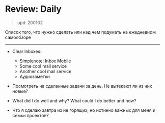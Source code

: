 # Review: Daily
> upd: 200102

Список того, что нужно сделать или над чем подумать на ежедневном самообзоре

---

- Clear Inboxes:
  - Simplenote: Inbox Mobile
  - Some cool mail service
  - Another cool mail service
  - Аудиозаметки

- Посмотреть на сделанные задачи за день. Не вытекают ли из них новые?

- What did I do well and why? What could I do better and how?
- Что я сделаю завтра из не горящих, но истинно важных для меня и семьи проектов?
